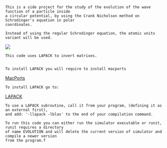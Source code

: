     This is a side project for the study of the evolution of the wave function of a particle inside 
    a circular potential, by using the Crank Nicholson method on  Schrodinger's equation in polar
    coordinates.

    Instead of using the regular Schrodinger equation, the atomic units variant will be used.

<img src='https://latex.codecogs.com/svg.image?-\frac{\hbar^2}{2m}\nabla^2 \Psi + \hat{V}\Psi = i\hbar\frac{\partial}{\partial t}\Psi'/>


    This code uses LAPACK to invert matrixes.


    To install LAPACK you will require to install macports
[MacPorts](https://www.macports.org/install.php)

    To install LAPACK go to:

[LAPACK](https://ports.macports.org/port/lapack/)

    To use a LAPACK subroutine, call it from your program, (defining it as an external first),
    and add: '-llapack -lblas' to the end of your compilation command.

    To run this code you can either run the simulator executable or runit, runit requires a directory 
    of name EVOLUTION and will delete the current version of simulator and compile a newer version 
    from the program.f 
